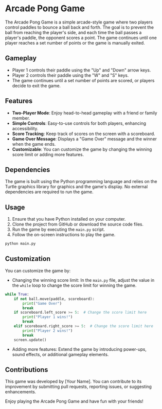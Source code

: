 # Arcade Pong Game

The Arcade Pong Game is a simple arcade-style game where two players control paddles to bounce a ball back and forth. The goal is to prevent the ball from reaching the player's side, and each time the ball passes a player's paddle, the opponent scores a point. The game continues until one player reaches a set number of points or the game is manually exited.

## Gameplay

- Player 1 controls their paddle using the "Up" and "Down" arrow keys.
- Player 2 controls their paddle using the "W" and "S" keys.
- The game continues until a set number of points are scored, or players decide to exit the game.

## Features

- **Two-Player Mode**: Enjoy head-to-head gameplay with a friend or family member.
- **Simple Controls**: Easy-to-use controls for both players, enhancing accessibility.
- **Score Tracking**: Keep track of scores on the screen with a scoreboard.
- **Game Over Message**: Displays a "Game Over" message and the winner when the game ends.
- **Customizable**: You can customize the game by changing the winning score limit or adding more features.

## Dependencies

The game is built using the Python programming language and relies on the Turtle graphics library for graphics and the game's display. No external dependencies are required to run the game.

## Usage

1. Ensure that you have Python installed on your computer.
2. Clone the project from GitHub or download the source code files.
3. Run the game by executing the `main.py` script.
4. Follow the on-screen instructions to play the game.

```bash
python main.py
```

## Customization

You can customize the game by:

- Changing the winning score limit: In the `main.py` file, adjust the value in the `while` loop to change the score limit for winning the game.

```python
while True:
    if not ball.move(paddle, scoreboard):
        print("Game Over")
        break
    if scoreboard.left_score >= 5:  # Change the score limit here
        print("Player 1 wins!")
        break
    elif scoreboard.right_score >= 5:  # Change the score limit here
        print("Player 2 wins!")
        break
    screen.update()
```

- Adding more features: Extend the game by introducing power-ups, sound effects, or additional gameplay elements.

## Contributions

This game was developed by [Your Name]. You can contribute to its improvement by submitting pull requests, reporting issues, or suggesting enhancements.

Enjoy playing the Arcade Pong Game and have fun with your friends!

